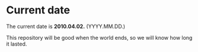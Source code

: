 # Current date

The current date is **2010.04.02.** (YYYY.MM.DD.)

This repository will be good when the world ends, so we will know how long it lasted.